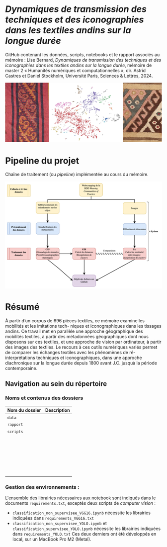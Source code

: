 
# _Dynamiques de transmission des techniques et des iconographies dans les textiles andins sur la longue durée_

GitHub contenant les données, scripts, notebooks et le rapport associés au mémoire : Lise Bernard, _Dynamiques de transmission des techniques et des iconographies dans les textiles andins sur la longue durée_, mémoire de master 2 « Humanités numériques et computationnelles », dir. Astrid Castres et Daniel Stockholm, Université Paris, Sciences & Lettres, 2024.

<p align="center">
  <img src="rapport/images/bande.jpg">
</p>

# __Pipeline du projet__

Chaîne de traitement (ou _pipeline_) implémentée au cours du mémoire.

<p align="center">
  <img src="rapport/images/pipelineM2.jpg">
</p>

# __Résumé__

À partir d’un corpus de 696 pièces textiles, ce mémoire examine les mobilités et les imitations tech- niques et iconographiques dans les tissages andins. Ce travail met en parallèle une approche géographique des mobilités textiles, à partir des métadonnées géographiques dont nous disposons sur ces textiles, et une approche de vision par ordinateur, à partir des images des textiles. Le recours à ces outils numériques variés permet de comparer les échanges textiles avec les phénomènes de ré-interprétations techniques et iconographiques, dans une approche diachronique sur la longue durée depuis 1800 avant J.C. jusquà la période contemporaine.


## __Navigation au sein du répertoire__

### Noms et contenus des dossiers

| Nom du dossier | Description |
| ----------- |  ---- |
| `data` | |
| `rapport` | |
| `scripts ` | |
| ` ` | |
| ` ` | |
| ` ` | |
| ` ` | |
| ` ` | |
| ` ` | |

### Gestion des environnements : 
L'ensemble des librairies nécessaires aux notebook sont indiqués dans le documents `requirements.txt`, exceptés deux scripts de _computer vision_ : 
- `classification_non_supervisee_VGG16.ipynb` nécessite les librairies indiquées dans `requirements_VGG16.txt`
- `classification_non_supervisee_YOLO.ipynb` et `classification_supervisee_YOLO.ipynb` nécessite les librairies indiquées dans `requirements_YOLO.txt`
Ces deux derniers ont été développés en local, sur un MacBook Pro M2 (Metal).